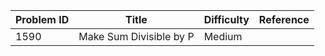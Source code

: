 | Problem ID | Title | Difficulty | Reference
| --- | --- | --- | ---
| 1590 | Make Sum Divisible by P | Medium | 
